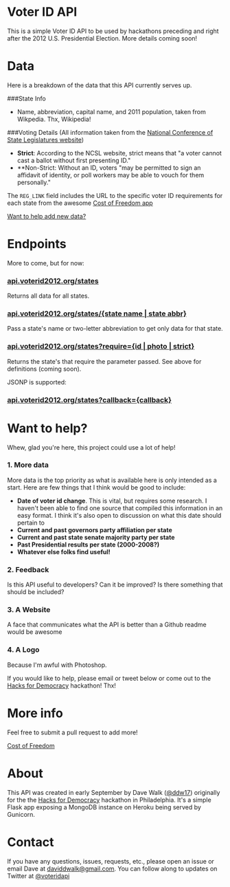 Voter ID API
============

This is a simple Voter ID API to be used by hackathons preceding and right after the 2012 U.S. Presidential Election.  More details coming soon!

Data
====

Here is a breakdown of the data that this API currently serves up.

###State Info
* Name, abbreviation, capital name, and 2011 population, taken from Wikpedia.  Thx, Wikipedia!

###Voting Details
(All information taken from the [National Conference of State Legislatures website]("http://www.ncsl.org/legislatures-elections/elections/voter-id.aspx#Details"))
* **Strict**: According to the NCSL website, strict means that "a voter cannot cast a ballot without first presenting ID."
* **Non-Strict: Without an ID, voters "may be permitted to sign an affidavit of identity, or poll workers may be able to vouch for them personally."

The `REG_LINK` field includes the URL to the specific voter ID requirements for each state from the awesome [Cost of Freedom app]("http://www.costoffreedom.info")

[Want to help add new data?]('#want-to-help')

Endpoints
=========

More to come, but for now:

### [api.voterid2012.org/states]("http://api.voterid2012.org/states")

Returns all data for all states.

### [api.voterid2012.org/states/{state name | state abbr}]("http://api.voterid2012.org/states/PA")

Pass a state's name or two-letter abbreviation to get only data for that state.

### [api.voterid2012.org/states?require={id | photo | strict}]("http://api.voterid2012.org/states?require=photo")

Returns the state's that require the parameter passed.  See above for definitions (coming soon).

JSONP is supported:

### [api.voterid2012.org/states?callback={callback}]("http://api.voterid2012.org/states?callback=callback")

Want to help?
=============

Whew, glad you're here, this project could use a lot of help!

### 1. More data 
More data is the top priority as what is available here is only intended as a start.  Here are few things that I think would be good to include:

* **Date of voter id change**.  This is vital, but requires some research.  I haven't been able to find one source that compiled this information in an easy format.  I think it's also open to discussion on what this date should pertain to
* **Current and past governors party affiliation per state**
* **Current and past state senate majority party per state**
* **Past Presidential results per state (2000-2008?)**
* **Whatever else folks find useful!**

### 2. Feedback
Is this API useful to developers?  Can it be improved?  Is there something that should be included?

### 3. A Website
A face that communicates what the API is better than a Github readme would be awesome

### 4. A Logo
Because I'm awful with Photoshop.

If you would like to help, please email or tweet below or come out to the [Hacks for Democracy]("http://www.azavea.com/a/hacks-for-democracy" "Hacks for Democracy hackathon") hackathon!  Thx!

More info
=========

Feel free to submit a pull request to add more!

[Cost of Freedom]("http://www.costoffreedom.info")

About
=====

This API was created in early September by Dave Walk ([@ddw17]("http://www.twitter.com/ddw17" "ddw17 on Twitter")) originally for the the [Hacks for Democracy]("http://www.azavea.com/a/hacks-for-democracy" "Hacks for Democracy hackathon") hackathon in Philadelphia.  It's a simple Flask app exposing a MongoDB instance on Heroku being served by Gunicorn.

Contact
=======

If you have any questions, issues, requests, etc., please open an issue or email Dave at [daviddwalk@gmail.com]("mailto:daviddwalk@gmail.com" "Email Dave").  You can follow along to updates on Twitter at [@voteridapi]("http://www.twitter.com/voteridapi" "@VoterIDAPI on Twitter")
